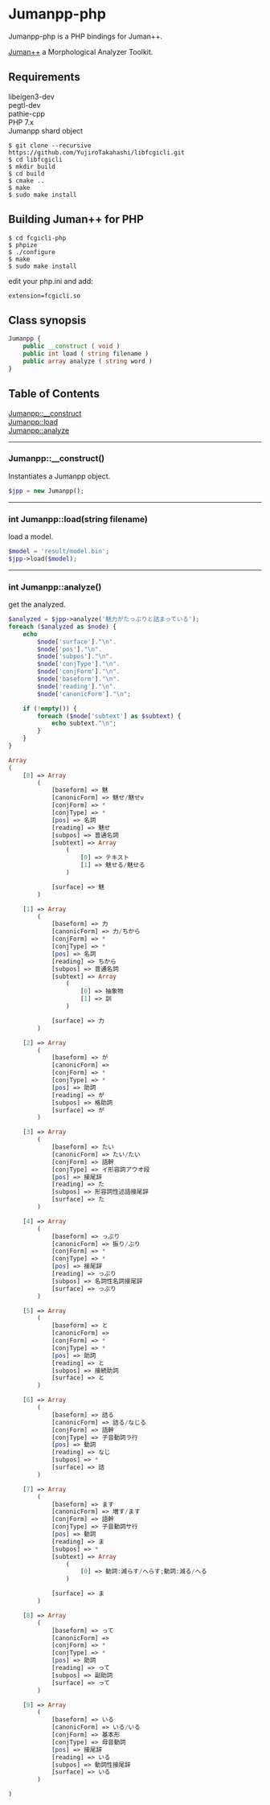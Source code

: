 # Jumanpp-php

Jumanpp-php is a PHP bindings for Juman++.

[Juman++](https://github.com/ku-nlp/fcgicli) a Morphological Analyzer Toolkit.

## Requirements

libeigen3-dev  
pegtl-dev  
pathie-cpp  
PHP 7.x  
Jumanpp shard object  

```
$ git clone --recursive https://github.com/YujiroTakahashi/libfcgicli.git
$ cd libfcgicli
$ mkdir build
$ cd build
$ cmake ..
$ make
$ sudo make install
```

## Building Juman++ for PHP

```
$ cd fcgicli-php
$ phpize
$ ./configure
$ make
$ sudo make install
```

edit your php.ini and add:

```
extension=fcgicli.so
```

## Class synopsis

```php
Jumanpp {
    public __construct ( void )
    public int load ( string filename )
    public array analyze ( string word )
}
```

## Table of Contents

[Jumanpp::__construct](#__construct)  
[Jumanpp::load](#load)  
[Jumanpp::analyze](#analyze)  

-----

### <a name="__construct">Jumanpp::__construct()

Instantiates a Jumanpp object.

```php
$jpp = new Jumanpp();
```

-----

### <a name="load">int Jumanpp::load(string filename)

load a model.

```php
$model = 'result/model.bin';
$jpp->load($model);
```

-----

### <a name="analyze">int Jumanpp::analyze()

get the analyzed.

```php
$analyzed = $jpp->analyze('魅力がたっぷりと詰まっている');
foreach ($analyzed as $node) {
    echo
        $node['surface']."\n".
        $node['pos']."\n".
        $node['subpos']."\n".
        $node['conjType']."\n".
        $node['conjForm']."\n".
        $node['baseform']."\n".
        $node['reading']."\n".
        $node['canonicForm']."\n";

    if (!empty()) {
        foreach ($node['subtext'] as $subtext) {
            echo subtext."\n";
        }
    }
}
```

```php
Array
(
    [0] => Array
        (
            [baseform] => 魅
            [canonicForm] => 魅せ/魅せv
            [conjForm] => *
            [conjType] => *
            [pos] => 名詞
            [reading] => 魅せ
            [subpos] => 普通名詞
            [subtext] => Array
                (
                    [0] => テキスト
                    [1] => 魅せる/魅せる
                )

            [surface] => 魅
        )

    [1] => Array
        (
            [baseform] => 力
            [canonicForm] => 力/ちから
            [conjForm] => *
            [conjType] => *
            [pos] => 名詞
            [reading] => ちから
            [subpos] => 普通名詞
            [subtext] => Array
                (
                    [0] => 抽象物
                    [1] => 訓
                )

            [surface] => 力
        )

    [2] => Array
        (
            [baseform] => が
            [canonicForm] => 
            [conjForm] => *
            [conjType] => *
            [pos] => 助詞
            [reading] => が
            [subpos] => 格助詞
            [surface] => が
        )

    [3] => Array
        (
            [baseform] => たい
            [canonicForm] => たい/たい
            [conjForm] => 語幹
            [conjType] => イ形容詞アウオ段
            [pos] => 接尾辞
            [reading] => た
            [subpos] => 形容詞性述語接尾辞
            [surface] => た
        )

    [4] => Array
        (
            [baseform] => っぷり
            [canonicForm] => 振り/ぶり
            [conjForm] => *
            [conjType] => *
            [pos] => 接尾辞
            [reading] => っぷり
            [subpos] => 名詞性名詞接尾辞
            [surface] => っぷり
        )

    [5] => Array
        (
            [baseform] => と
            [canonicForm] => 
            [conjForm] => *
            [conjType] => *
            [pos] => 助詞
            [reading] => と
            [subpos] => 接続助詞
            [surface] => と
        )

    [6] => Array
        (
            [baseform] => 詰る
            [canonicForm] => 詰る/なじる
            [conjForm] => 語幹
            [conjType] => 子音動詞ラ行
            [pos] => 動詞
            [reading] => なじ
            [subpos] => *
            [surface] => 詰
        )

    [7] => Array
        (
            [baseform] => ます
            [canonicForm] => 増す/ます
            [conjForm] => 語幹
            [conjType] => 子音動詞サ行
            [pos] => 動詞
            [reading] => ま
            [subpos] => *
            [subtext] => Array
                (
                    [0] => 動詞:減らす/へらす;動詞:減る/へる
                )

            [surface] => ま
        )

    [8] => Array
        (
            [baseform] => って
            [canonicForm] => 
            [conjForm] => *
            [conjType] => *
            [pos] => 助詞
            [reading] => って
            [subpos] => 副助詞
            [surface] => って
        )

    [9] => Array
        (
            [baseform] => いる
            [canonicForm] => いる/いる
            [conjForm] => 基本形
            [conjType] => 母音動詞
            [pos] => 接尾辞
            [reading] => いる
            [subpos] => 動詞性接尾辞
            [surface] => いる
        )

)
```

